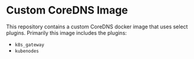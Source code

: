 # Custom CoreDNS Image

This repository contains a custom CoreDNS docker image that uses select plugins. Primarily this image includes the plugins:

- `k8s_gateway`
- `kubenodes`
